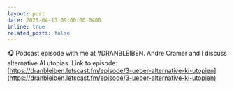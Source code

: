 ```yaml
---
layout: post
date: 2025-04-13 09:00:00-0400
inline: true
related_posts: false
---
```


🎧 Podcast episode with me at #DRANBLEIBEN. Andre Cramer and I discuss alternative AI utopias. Link to episode: [https://dranbleiben.letscast.fm/episode/3-ueber-alternative-ki-utopien](https://dranbleiben.letscast.fm/episode/3-ueber-alternative-ki-utopien)